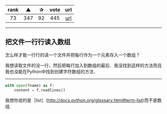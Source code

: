 | rank | ▲ | ✰ | vote | url |
|:-:|:-:|:-:|:-:|:-:|
|  73 | 347 | 92 | 445 | [url](http://stackoverflow.com/questions/3277503/python-read-file-line-by-line-into-array) |

***

## 把文件一行行读入数组

怎么样才能一行行的读一个文件并把每行作为一个元素存入一个数组？

我想读取文件的没一行，然后把每行加入到数组的最后．我没找到这样的方法而且我也没能在Python中找到创建字符数组的方法．

***

```python
with open(fname) as f:
    content = f.readlines()
```

我想你说的是［list］(http://docs.python.org/glossary.html#term-list)而不是数组.
